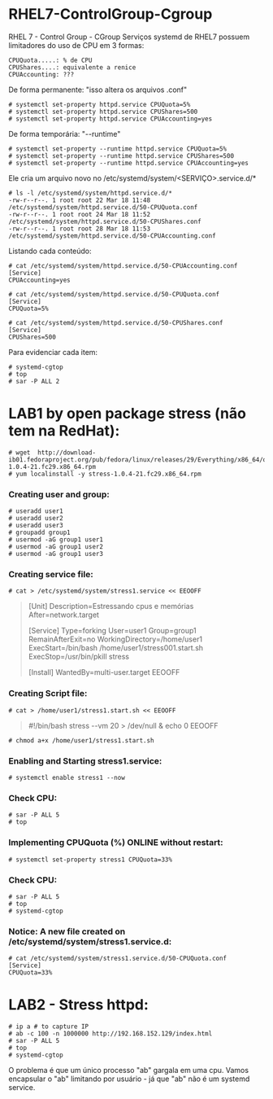 # RHEL7-ControlGroup-Cgroup

RHEL 7 - Control Group - CGroup
Serviços systemd de RHEL7 possuem limitadores do uso de CPU em 3 formas:

	CPUQuota.....: % de CPU
	CPUShares....: equivalente a renice
	CPUAccounting: ???

De forma permanente: "isso altera os arquivos .conf"

	# systemctl set-property httpd.service CPUQuota=5%
	# systemctl set-property httpd.service CPUShares=500
	# systemctl set-property httpd.service CPUAccounting=yes
	
De forma temporária: "--runtime"

	# systemctl set-property --runtime httpd.service CPUQuota=5%
	# systemctl set-property --runtime httpd.service CPUShares=500
	# systemctl set-property --runtime httpd.service CPUAccounting=yes

Ele cria um arquivo novo no /etc/systemd/system/<SERVIÇO>.service.d/*

	# ls -l /etc/systemd/system/httpd.service.d/*
	-rw-r--r--. 1 root root 22 Mar 18 11:48 /etc/systemd/system/httpd.service.d/50-CPUQuota.conf
	-rw-r--r--. 1 root root 24 Mar 18 11:52 /etc/systemd/system/httpd.service.d/50-CPUShares.conf
	-rw-r--r--. 1 root root 28 Mar 18 11:53 /etc/systemd/system/httpd.service.d/50-CPUAccounting.conf

Listando cada conteúdo:

	# cat /etc/systemd/system/httpd.service.d/50-CPUAccounting.conf
	[Service]
	CPUAccounting=yes
	
	# cat /etc/systemd/system/httpd.service.d/50-CPUQuota.conf
	[Service]
	CPUQuota=5%
	
	# cat /etc/systemd/system/httpd.service.d/50-CPUShares.conf
	[Service]
	CPUShares=500

Para evidenciar cada item:

	# systemd-cgtop
	# top
	# sar -P ALL 2

# LAB1 by open package stress (não tem na RedHat):

	# wget  http://download-ib01.fedoraproject.org/pub/fedora/linux/releases/29/Everything/x86_64/os/Packages/s/stress-1.0.4-21.fc29.x86_64.rpm
	# yum localinstall -y stress-1.0.4-21.fc29.x86_64.rpm

### Creating user and group:

	# useradd user1
	# useradd user2
	# useradd user3
	# groupadd group1
	# usermod -aG group1 user1
	# usermod -aG group1 user2
	# usermod -aG group1 user3

### Creating service file:
 
	# cat > /etc/systemd/system/stress1.service << EEOOFF
> [Unit]
> Description=Estressando cpus e memórias
> After=network.target
>
> [Service]
> Type=forking
> User=user1
> Group=group1
> RemainAfterExit=no
> WorkingDirectory=/home/user1
> ExecStart=/bin/bash /home/user1/stress001.start.sh
> ExecStop=/usr/bin/pkill stress
>
> [Install]
> WantedBy=multi-user.target
> EEOOFF

### Creating Script file: 

	# cat > /home/user1/stress1.start.sh << EEOOFF
> #!/bin/bash
> stress --vm 20 > /dev/null &
> echo 0
> EEOOFF

	# chmod a+x /home/user1/stress1.start.sh

### Enabling and Starting stress1.service:

	# systemctl enable stress1 --now

### Check CPU:

	# sar -P ALL 5
	# top

### Implementing CPUQuota (%) ONLINE without restart:

	# systemctl set-property stress1 CPUQuota=33%

###  Check CPU:

	# sar -P ALL 5
	# top
	# systemd-cgtop

### Notice: A new file created on /etc/systemd/system/stress1.service.d:

	# cat /etc/systemd/system/stress1.service.d/50-CPUQuota.conf
	[Service]
	CPUQuota=33%

# LAB2 - Stress httpd:

	# ip a # to capture IP
	# ab -c 100 -n 1000000 http://192.168.152.129/index.html
	# sar -P ALL 5
	# top
	# systemd-cgtop

O problema é que um único processo "ab" gargala em uma cpu.
Vamos encapsular o "ab" limitando por usuário - já que "ab" não é um systemd service.



